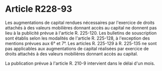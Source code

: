 # Article R228-93

Les augmentations de capital rendues nécessaires par l'exercice de droits attachés à des valeurs mobilières donnant accès au capital ne donnent pas lieu à la publicité prévue à l'article R. 225-120. Les bulletins de souscription sont établis selon les modalités de l'article R. 225-128, à l'exception des mentions prévues aux 6° et 7°. Les articles R. 225-129 à R. 225-135 ne sont pas applicables aux augmentations de capital réalisées par exercice de droits attachés à des valeurs mobilières donnant accès au capital.

La publication prévue à l'article R. 210-9 intervient dans le délai d'un mois.
